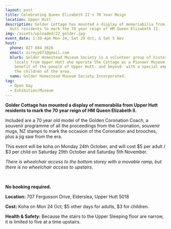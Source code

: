 ```yaml
---
layout: post
title: Celebrating Queen Elizabeth II's 70 Year Reign
location: Upper Hutt
description: Golder Cottage has mounted a display of memoriabilia from Upper
  Hutt residents to mark the 70 year reign of HM Queen Elizabeth II.
img: /assets/uploaded/22_golder.jpg
event_date: 1:30-4pm Mon 24, Sat 29 Oct, & Sat 5 Nov
host:
  phone: 027 684 3626
  email: aireyy071@gmail.com
  blurb: Golder Homestead Museum Society is a volunteer group of history-loving
    locals from Upper Hutt who operate the Cottage as a Pioneer Museum for the
    benefit of the people of Upper Hutt- and beyond- with a special emphasis on
    the children of the area.
  name: Golder Homestead Museum Society Incorporated.
tag:
  - Open Day
  - Exhibition/Museum
---
```

**Golder Cottage has mounted a display of memorabilia from Upper Hutt residents to mark the 70 year reign of HM Queen Elizabeth II.**

Included are a 70 year old model of the Golden Coronation Coach, a souvenir programme of all the proceedings from the Coronation, souvenir mugs, NZ stamps to mark the occasion of the Coronation and brooches, plus a jig saw from the era.

This event will be koha on Monday 24th October, and will cost $5 per adult / $3 per child on Saturday 29th October and Saturday 5th November.

*There is wheelchair access to the bottom storey with a movable ramp, but there is no wheelchair access to upstairs.*

<br>

**No booking required.**

**Location:** 707 Fergusson Drive, Elderslea, Upper Hutt 5018

**Cost:** Koha on Mon 24 Oct; $5 other days for adults, $3 for children.

**Health & Safety:** Because the stairs to the Upper Sleeping floor are narrow, it is limited to five at a time upstairs.